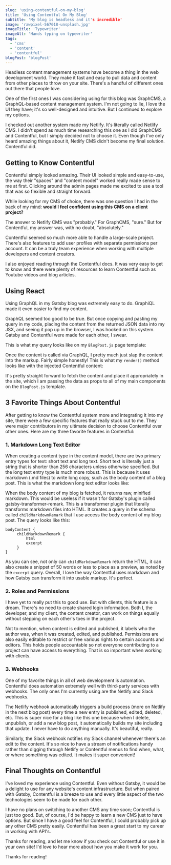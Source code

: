 ```yaml
---
slug: 'using-contentful-on-my-blog'
title: 'Using Contentful On My Blog'
subtitle: 'My blog is headless and it's incredible'
image: 'rawpixel-567018-unsplash.jpg'
imageTitle: 'Typewriter'
imageAlt: 'Hands typing on typewriter'
tags:
  - 'cms'
  - 'content'
  - 'contentful'
blogPost: 'blogPost'
---
```


Headless content management systems have become a thing in the web development world. They make it fast and easy to pull data and content from other places to throw on your site. There's a handful of different ones out there that people love.

One of the first ones I was considering using for this blog was GraphCMS, a GraphQL-based content management system. I'm not going to lie, I love the UI they have; it's so well-designed and intuitive. But I continued to explore my options.

I checked out another system made my Netlify. It's literally called Netlify CMS. I didn't spend as much time researching this one as I did GraphCMS and Contentful, but I simply decided not to choose it. Even though I've only heard amazing things about it, Netlify CMS didn't become my final solution. Contentful did.

## Getting to Know Contentful

Contentful simply looked amazing. Their UI looked simple and easy-to-use, the way their "spaces" and "content model" worked really made sense to me at first. Clicking around the admin pages made me excited to use a tool that was so flexible and straight forward.

While looking for my CMS of choice, there was one question I had in the back of my mind: **would I feel confident using this CMS on a client project?**

The answer to Netlify CMS was "probably."
For GraphCMS, "sure."
But for Contentful, my answer was, with no doubt, "absolutely."

Contentful seemed so much more able to handle a large-scale project. There's also features to add user profiles with separate permissions per account. It can be a truly team experience when working with multiple developers and content creators.

I also enjoyed reading through the Contentful docs. It was very easy to get to know and there were plenty of resources to learn Contentful such as Youtube videos and blog articles.

## Using React

Using GraphQL in my Gatsby blog was extremely easy to do. GraphiQL made it even easier to find my content.

GraphQL seemed too good to be true. But once copying and pasting my query in my code, placing the content from the returned JSON data into my JSX, and seeing it pop up in the browser, I was hooked on this system. Gatsby and Contentful were made for each other, I swear.

This is what my query looks like on my `BlogPost.js` page template:

<!-- TODO Rewrite code chunk with Prism.js -->
<!-- ![BlogPost-query](//images.ctfassets.net/oghc6wtiomc3/5UQK82AswwskoSWgSG6kai/0a450eaa92ec8f230f96d9ac03a0ba0f/BlogPost-query.png) -->
<!-- TODO ================================ -->

Once the content is called via GraphQL, I pretty much just slap the content into the markup. Fairly simple honestly! This is what my `render()` method looks like with the injected Contentful content:

<!-- TODO Rewrite code chunk with Prism.js -->
<!-- ![render-method](//images.ctfassets.net/oghc6wtiomc3/2EF4t0NPbWgYoWsYqmUIki/3452cacb9733bce07977e2d806e9f647/render-method.png) -->
<!-- TODO ================================ -->

It's pretty straight forward to fetch the content and place it appropriately in the site, which I am passing the data as props to all of my main components on the `BlogPost.js` template.

## 3 Favorite Things About Contentful

After getting to know the Contentful system more and integrating it into my site, there were a few specific features that really stuck out to me. They were major contributors in my ultimate decision to choose Contentful over other ones. Here are my three favorite features in Contentful:

### 1. Markdown Long Text Editor

When creating a content type in the content model, there are two primary entry types for text: short text and long text. Short text is literally just a string that is shorter than 256 characters unless otherwise specified. But the long text entry type is much more robust. This is because it uses markdown (.md files) to write long copy, such as the body content of a blog post. This is what the markdown long text editor looks like:

<!-- TODO Rewrite code chunk with Prism.js -->
<!-- ![contentful-md-editor](//images.ctfassets.net/oghc6wtiomc3/eNNUKFEUaAoEsyqc6aKIQ/2f4a55c817c255652612ad26bb16264c/contentful-md-editor.PNG) -->
<!-- TODO ================================ -->

When the body content of my blog is fetched, it returns raw, minified markdown. This would be useless if it wasn't for Gatsby's plugin called gatsby-transformer-remark. This is a transformer plugin that literally transforms markdown files into HTML. It creates a query in the schema called `childMarkdownRemark` that I use access the body content of my blog post. The query looks like this:

```
bodyContent {
     childMarkdownRemark {
         html
         excerpt
     }
}
```

As you can see, not only can `childMarkdownRemark` return the HTML, it can also create a snippet of 50 words or less to place as a preview, as noted by the `excerpt` query. Overall, I love the way Contentful uses markdown and how Gatsby can transform it into usable markup. It's perfect.

### 2. Roles and Permissions

I have yet to really put this to good use. But with clients, this feature is a dream. There's no need to create shared login information. Both I, the developer, and my client, the content creator, can work on things equally without stepping on each other's toes in the project.

Not to mention, when content is edited and published, it labels who the author was, when it was created, edited, and published. Permissions are also easily editable to restrict or free various rights to certain accounts and editors. This holds people accountable so not everyone contributing to a project can have access to everything. That is so important when working with clients.

### 3. Webhooks

One of my favorite things in all of web development is automation. Contentful does automation extremely well with third-party services with webhooks. The only ones I'm currently using are the Netlify and Slack webhooks.

The Netlify webhook automatically triggers a build process (more on Netlify in the next blog post) every time a new entry is published, edited, deleted, etc. This is super nice for a blog like this one because when I delete, unpublish, or add a new blog post, it automatically builds my site including that update. I never have to do anything manually. It's beautiful, really.

Similarly, the Slack webhook notifies my Slack channel whenever there's an edit to the content. It's so nice to have a stream of notifications handy rather than digging through Netlify or Contentful menus to find when, what, or where something was edited. It makes it super convenient!

## Final Thoughts on Contentful

I've loved my experience using Contentful. Even without Gatsby, it would be a delight to use for any website's content infrastructure. But when paired with Gatsby, Contentful is a breeze to use and every little aspect of the two technologies seem to be made for each other.

I have no plans on switching to another CMS any time soon; Contentful is just too good. But, of course, I'd be happy to learn a new CMS just to have options. But since I have a good feel for Contentful, I could probably pick up any other CMS pretty easily. Contentful has been a great start to my career in working with API's.

Thanks for reading, and let me know if you check out Contentful or use it in your own site! I'd love to hear more about how you make it work for you.

Thanks for reading!
